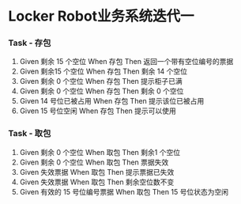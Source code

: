 # Locker Robot业务系统迭代一

### Task - 存包

1. Given 剩余 15 个空位 When 存包 Then 返回一个带有空位编号的票据
2. Given 剩余15 个空位 When 存包 Then 剩余 14 个空位
3. Given 剩余 0 个空位 When 存包 Then 提示柜子已满
4. Given 剩余 0 个空位 When 存包 Then 剩余 0 个空位
5. Given 14 号位已被占用 When 存包 Then 提示该位已被占用
6. Given 15 号位空闲 When 存包 Then 提示可以使用 

### Task - 取包

1. Given 剩余 0 个空位 When 取包 Then 剩余1 个空位
2. Given 剩余 0 个空位 When 取包 Then 票据失效
3. Given 失效票据 When 取包 Then 提示票据已失效
4. Given 失效票据 When 取包 Then 剩余空位数不变
5. Given 有效的 15 号位编号票据 When 取包 Then 15 号位状态为空闲


